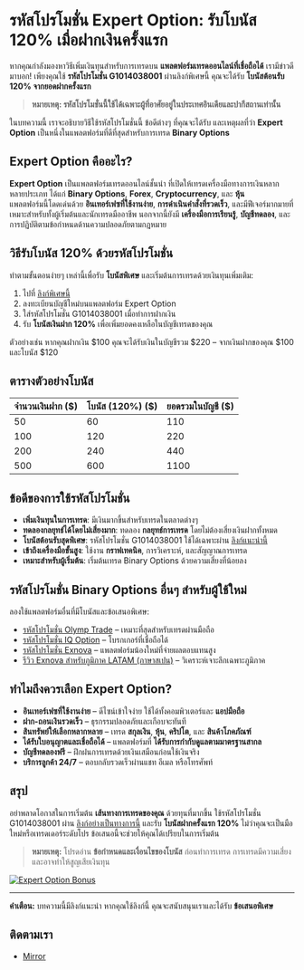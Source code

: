 # รหัสโปรโมชั่น Expert Option: รับโบนัส 120% เมื่อฝากเงินครั้งแรก

หากคุณกำลังมองหาวิธีเพิ่มเงินทุนสำหรับการเทรดบน **แพลตฟอร์มเทรดออนไลน์ที่เชื่อถือได้** เรามีข่าวดีมาบอก! เพียงคุณใช้ **รหัสโปรโมชั่น G1014038001** ผ่านลิงก์พิเศษนี้ คุณจะได้รับ **โบนัสต้อนรับ 120% จากยอดฝากครั้งแรก**  
> **หมายเหตุ: รหัสโปรโมชั่นนี้ใช้ได้เฉพาะผู้ที่อาศัยอยู่ในประเทศอินเดียและปากีสถานเท่านั้น**

ในบทความนี้ เราจะอธิบายวิธีใช้รหัสโปรโมชั่นนี้ ข้อดีต่างๆ ที่คุณจะได้รับ และเหตุผลที่ว่า **Expert Option** เป็นหนึ่งในแพลตฟอร์มที่ดีที่สุดสำหรับการเทรด **Binary Options**

## Expert Option คืออะไร?

**Expert Option** เป็นแพลตฟอร์มเทรดออนไลน์ชั้นนำ ที่เปิดให้เทรดเครื่องมือทางการเงินหลากหลายประเภท ได้แก่ **Binary Options**, **Forex**, **Cryptocurrency**, และ **หุ้น**  
แพลตฟอร์มนี้โดดเด่นด้วย **อินเทอร์เฟซที่ใช้งานง่าย**, **การดำเนินคำสั่งที่รวดเร็ว**, และมีฟีเจอร์มากมายที่เหมาะสำหรับทั้งผู้เริ่มต้นและนักเทรดมืออาชีพ นอกจากนี้ยังมี **เครื่องมือการเรียนรู้**, **บัญชีทดลอง**, และการปฏิบัติตามข้อกำหนดด้านความปลอดภัยตามกฎหมาย

## วิธีรับโบนัส 120% ด้วยรหัสโปรโมชั่น

ทำตามขั้นตอนง่ายๆ เหล่านี้เพื่อรับ **โบนัสพิเศษ** และเริ่มต้นการเทรดด้วยเงินทุนเพิ่มเติม:

1. ไปที่ [ลิงก์พิเศษนี้](https://r.shortlify.com/?prefid=1014038001&brand=Bgjcgw)
2. ลงทะเบียนบัญชีใหม่บนแพลตฟอร์ม Expert Option
3. ใส่รหัสโปรโมชั่น G1014038001 เมื่อทำการฝากเงิน
4. รับ **โบนัสเงินฝาก 120%** เพื่อเพิ่มยอดคงเหลือในบัญชีเทรดของคุณ

ตัวอย่างเช่น หากคุณฝากเงิน $100 คุณจะได้รับเงินในบัญชีรวม $220 – จากเงินฝากของคุณ $100 และโบนัส $120

## ตารางตัวอย่างโบนัส

| จำนวนเงินฝาก ($) | โบนัส (120%) ($) | ยอดรวมในบัญชี ($) |
|--------------------|------------------|----------------------|
| 50                 | 60               | 110                  |
| 100                | 120              | 220                  |
| 200                | 240              | 440                  |
| 500                | 600              | 1100                 |

## ข้อดีของการใช้รหัสโปรโมชั่น

- **เพิ่มเงินทุนในการเทรด**: มีเงินมากขึ้นสำหรับเทรดในตลาดต่างๆ
- **ทดลองกลยุทธ์ได้โดยไม่เสี่ยงมาก**: ทดลอง **กลยุทธ์การเทรด** โดยไม่ต้องเสี่ยงเงินฝากทั้งหมด
- **โบนัสต้อนรับสุดพิเศษ**: รหัสโปรโมชั่น G1014038001 ใช้ได้เฉพาะผ่าน [ลิงก์แนะนำนี้](https://r.shortlify.com/?prefid=1014038001&brand=Bgjcgw)
- **เข้าถึงเครื่องมือขั้นสูง**: ใช้งาน **กราฟเทคนิค**, การวิเคราะห์, และสัญญาณการเทรด
- **เหมาะสำหรับผู้เริ่มต้น**: เริ่มต้นเทรด Binary Options ด้วยความเสี่ยงที่น้อยลง

## รหัสโปรโมชั่น Binary Options อื่นๆ สำหรับผู้ใช้ใหม่

ลองใช้แพลตฟอร์มอื่นที่มีโบนัสและข้อเสนอพิเศษ:

- [รหัสโปรโมชั่น Olymp Trade](https://github.com/Analyst-Reviewer/olymotrade-promocode) – เหมาะที่สุดสำหรับเทรดผ่านมือถือ
- [รหัสโปรโมชั่น IQ Option](https://github.com/Analyst-Reviewer/iq-option-promocode) – โบรกเกอร์ที่เชื่อถือได้
- [รหัสโปรโมชั่น Exnova](https://github.com/Analyst-Reviewer/exnova-promo-code) – แพลตฟอร์มน้องใหม่ที่จ่ายผลตอบแทนสูง
- [รีวิว Exnova สำหรับภูมิภาค LATAM (ภาษาสเปน)](https://github.com/Analyst-Reviewer/Exnova-es-confiable) – วิเคราะห์เจาะลึกเฉพาะภูมิภาค

## ทำไมถึงควรเลือก Expert Option?

- **อินเทอร์เฟซที่ใช้งานง่าย** – ดีไซน์เข้าใจง่าย ใช้ได้ทั้งคอมพิวเตอร์และ **แอปมือถือ**
- **ฝาก-ถอนเงินรวดเร็ว** – ธุรกรรมปลอดภัยและเกือบจะทันที
- **สินทรัพย์ให้เลือกหลากหลาย** – เทรด **สกุลเงิน**, **หุ้น**, **คริปโต**, และ **สินค้าโภคภัณฑ์**
- **ได้รับใบอนุญาตและเชื่อถือได้** – แพลตฟอร์มที่ **ได้รับการกำกับดูแลตามมาตรฐานสากล**
- **บัญชีทดลองฟรี** – ฝึกฝนการเทรดด้วยเงินเสมือนก่อนใช้เงินจริง
- **บริการลูกค้า 24/7** – ตอบกลับรวดเร็วผ่านแชท อีเมล หรือโทรศัพท์

## สรุป

อย่าพลาดโอกาสในการเริ่มต้น **เส้นทางการเทรดของคุณ** ด้วยทุนที่มากขึ้น ใช้รหัสโปรโมชั่น G1014038001 ผ่าน [ลิงก์อย่างเป็นทางการนี้](https://r.shortlify.com/?prefid=1014038001&brand=Bgjcgw) และรับ **โบนัสฝากครั้งแรก 120%** ไม่ว่าคุณจะเป็นมือใหม่หรือเทรดเดอร์ระดับโปร ข้อเสนอนี้จะช่วยให้คุณได้เปรียบในการเริ่มต้น

> **หมายเหตุ:** โปรดอ่าน **ข้อกำหนดและเงื่อนไขของโบนัส** ก่อนทำการเทรด การเทรดมีความเสี่ยงและอาจทำให้สูญเสียเงินทุน

[![Expert Option Bonus](https://cdn.getprofit.com/b/184.jpg)](https://r.shortlify.com/?prefid=1014038001)

---

**คำเตือน:** บทความนี้มีลิงก์แนะนำ หากคุณใช้ลิงก์นี้ คุณจะสนับสนุนเราและได้รับ **ข้อเสนอพิเศษ**

## ติดตามเรา

- [Mirror](https://mirror.xyz/0x80FCCE629e74dD107DE0a4050158385571b0667f)
